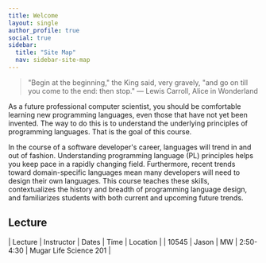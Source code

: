 ```yaml
---
title: Welcome
layout: single
author_profile: true
social: true
sidebar:
  title: "Site Map"
  nav: sidebar-site-map
---
```


> "Begin at the beginning," the King said, very gravely, "and go on till you come to the end: then stop."
> ― Lewis Carroll, Alice in Wonderland

As a future professional computer scientist, you should be comfortable
learning new programming languages, even those that have not yet been
invented. The way to do this is to understand the underlying
principles of programming languages. That is the goal of this course.

In the course of a software developer's career, languages will
trend in and out of fashion. Understanding programming language (PL)
principles helps you keep pace in a rapidly changing
field. Furthermore, recent trends toward domain-specific languages
mean many developers will need to design their own languages. This
course teaches these skills, contextualizes the history and breadth of
programming language design, and familiarizes students with both
current and upcoming future trends.

## Lecture


 | Lecture | Instructor | Dates | Time       | Location               |
 |  10545  | Jason      | MW    | 2:50-4:30  | Mugar Life Science 201 |

